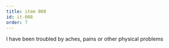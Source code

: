 ```yaml
---
title: item 008
id: it-008
order: 7
---
```

I have been troubled by aches, pains or other physical problems